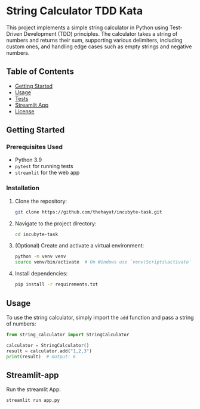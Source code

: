 # String Calculator TDD Kata

This project implements a simple string calculator in Python using Test-Driven Development (TDD) principles. The
calculator takes a string of numbers and returns their sum, supporting various delimiters, including custom ones, and
handling edge cases such as empty strings and negative numbers.

## Table of Contents

- [Getting Started](#getting-started)
- [Usage](#usage)
- [Tests](#tests)
- [Streamlit App](#streamlit-app)
- [License](#license)

## Getting Started

### Prerequisites Used

- Python 3.9
- `pytest` for running tests
- `streamlit` for the web app

### Installation

1. Clone the repository:

    ```bash
    git clone https://github.com/thehayat/incubyte-task.git
    ```

2. Navigate to the project directory:

    ```bash
    cd incubyte-task
    ```

3. (Optional) Create and activate a virtual environment:

    ```bash
    python -m venv venv
    source venv/bin/activate  # On Windows use `venv\Scripts\activate`
    ```

4. Install dependencies:

    ```bash
    pip install -r requirements.txt
    ```

## Usage

To use the string calculator, simply import the `add` function and pass a string of numbers:

```python
from string_calculator import StringCalculator

calculator = StringCalculator()
result = calculator.add("1,2,3")
print(result)  # Output: 6
```

## Streamlit-app

Run the streamlit App:

 ```bash
 streamlit run app.py
 ```
